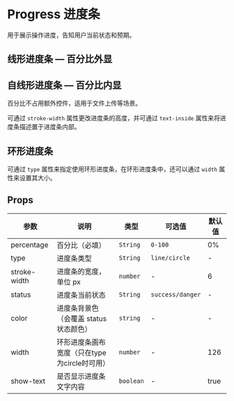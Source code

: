 # Progress 进度条

用于展示操作进度，告知用户当前状态和预期。

## 线形进度条 — 百分比外显

<div class="demo-block">
    <ivy-progress :percentage="0"></ivy-progress>
    <ivy-progress class="margin-top-large" :percentage="50"></ivy-progress>
    <ivy-progress
        class="margin-top-large"
        :percentage="80"
        color="pink"
    ></ivy-progress>
    <ivy-progress
        class="margin-top-large"
        :percentage="100"
        status="success"
    ></ivy-progress>
    <ivy-progress
        class="margin-top-large"
        :percentage="100"
        status="danger"
    ></ivy-progress>
</div>

## ⾃线形进度条 — 百分比内显

百分比不占用额外控件，适用于文件上传等场景。

可通过 `stroke-width` 属性更改进度条的高度，并可通过 `text-inside` 属性来将进度条描述置于进度条内部。

<div class="demo-block">
    <page-demo>
        <ivy-progress
            :percentage="0"
            text-inside
            :stroke-width="18"
        ></ivy-progress>
        <ivy-progress
            class="margin-top-large"
            :percentage="70"
            text-inside
            :stroke-width="18"
        ></ivy-progress>
        <ivy-progress
            class="margin-top-large"
            :percentage="80"
            color="pink"
            text-inside
            :stroke-width="18"
        ></ivy-progress>
        <ivy-progress
            class="margin-top-large"
            :percentage="100"
            status="success"
            text-inside
            :stroke-width="18"
        ></ivy-progress>
        <ivy-progress
            class="margin-top-large"
            :percentage="50"
            status="danger"
            text-inside
            :stroke-width="18"
        ></ivy-progress>
    </page-demo>
</div>

## 环形进度条

可通过 `type` 属性来指定使用环形进度条，在环形进度条中，还可以通过 `width` 属性来设置其大小。

<div class="demo-block">
    <page-demo>
        <ivy-progress type="circle" :percentage="0"></ivy-progress>
        <ivy-progress
            class="margin-left-small"
            type="circle"
            :percentage="25"
        ></ivy-progress>
        <ivy-progress
            class="margin-left-small"
            type="circle"
            :percentage="80"
            color="#8e71c7"
        ></ivy-progress>
        <ivy-progress
            class="margin-left-small"
            type="circle"
            :percentage="100"
            status="success"
        ></ivy-progress>
        <ivy-progress
            class="margin-left-small"
            type="circle"
            :percentage="100"
            status="danger"
        ></ivy-progress>
    </page-demo>
</div>

## Props

| 参数 | 说明 | 类型 | 可选值 | 默认值 |
|------|------|------|------|------|
| percentage | 百分比（必填） | `String` | `0-100` | 0% |
| type | 进度条类型 | `String` | `line/circle` | - |
| stroke-width | 进度条的宽度，单位 px | `number` | - | 6 |
| status | 进度条当前状态 | `String` | `success/danger` | - |
| color | 进度条背景色（会覆盖 status 状态颜色） | `string` | - | - |
| width | 环形进度条画布宽度（只在type为circle时可用） | `number` | - | 126 |
| show-text | 是否显示进度条文字内容 | `boolean` | - | true |


<style lang="scss" scoped>
.progress-item + .progress-item {
    margin-top: 20px;
}
</style>
